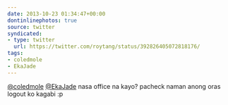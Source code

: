 ```yaml
---
date: 2013-10-23 01:34:47+00:00
dontinlinephotos: true
source: twitter
syndicated:
- type: twitter
  url: https://twitter.com/roytang/status/392826405072818176/
tags:
- coledmole
- EkaJade
---
```


[@coledmole](https://twitter.com/coledmole/) [@EkaJade](https://twitter.com/EkaJade/) nasa office na kayo? pacheck naman anong oras logout ko kagabi :p